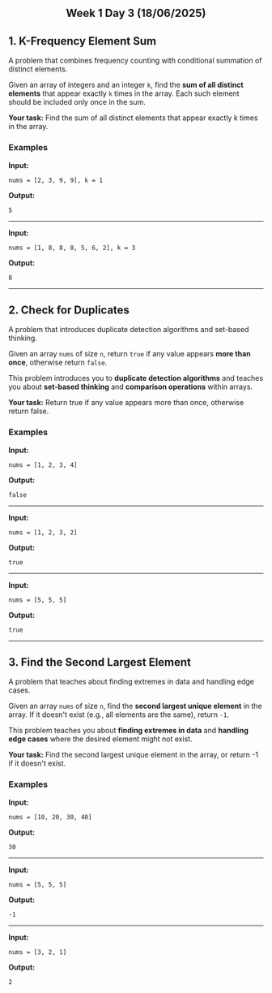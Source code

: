 
<h2 align="center">Week 1 Day 3 (18/06/2025)</h2>

## 1. K-Frequency Element Sum
A problem that combines frequency counting with conditional summation of distinct elements.

Given an array of integers and an integer `k`, find the **sum of all distinct elements** that appear exactly `k` times in the array. Each such element should be included only once in the sum.

**Your task:** Find the sum of all distinct elements that appear exactly k times in the array.

### Examples

**Input:**
```
nums = [2, 3, 9, 9], k = 1
```
**Output:**
```
5
```
---

**Input:**
```
nums = [1, 8, 8, 8, 5, 6, 2], k = 3
```
**Output:**
```
8
```
---

## 2. Check for Duplicates
A problem that introduces duplicate detection algorithms and set-based thinking.

Given an array `nums` of size `n`, return `true` if any value appears **more than once**, otherwise return `false`.

This problem introduces you to **duplicate detection algorithms** and teaches you about **set-based thinking** and **comparison operations** within arrays.

**Your task:** Return true if any value appears more than once, otherwise return false.

### Examples

**Input:**
```
nums = [1, 2, 3, 4]
```
**Output:**
```
false
```

---

**Input:**
```
nums = [1, 2, 3, 2]
```
**Output:**
```
true
```

---

**Input:**
```
nums = [5, 5, 5]
```
**Output:**
```
true
```

---

## 3. Find the Second Largest Element
A problem that teaches about finding extremes in data and handling edge cases.

Given an array `nums` of size `n`, find the **second largest unique element** in the array. If it doesn't exist (e.g., all elements are the same), return `-1`.

This problem teaches you about **finding extremes in data** and **handling edge cases** where the desired element might not exist.

**Your task:** Find the second largest unique element in the array, or return -1 if it doesn't exist.

### Examples

**Input:**
```
nums = [10, 20, 30, 40]
```
**Output:**
```
30
```

---

**Input:**
```
nums = [5, 5, 5]
```
**Output:**
```
-1
```

---

**Input:**
```
nums = [3, 2, 1]
```
**Output:**
```
2
```
